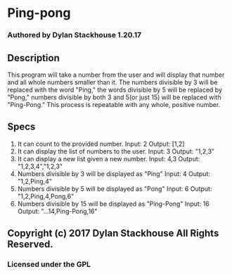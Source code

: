 # Ping-pong
### Authored by Dylan Stackhouse 1.20.17
## Description
This program will take a number from the user and will display that number and all whole numbers smaller than it. The numbers divisible by 3 will be replaced with the word "Ping," the words divisible by 5 will be replaced by "Pong," numbers divisible by both 3 and 5(or just 15) will be replaced with "Ping-Pong." This process is repeatable with any whole, positive number.
## Specs
1. It can count to the provided number. Input: 2 Output: [1,2]
2. It can display the list of numbers to the user. Input: 3 Output: "1,2,3"
3. It can display a new list given a new number. Input: 4,3 Output: "1,2,3,4","1,2,3"
4. Numbers divisible by 3 will be displayed as "Ping" Input: 4 Output: "1,2,Ping,4"
5. Numbers divisible by 5 will be displayed as "Pong" Input: 6 Output: "1,2,Ping,4,Pong,6"
6. Numbers divisible by 15 will be displayed as "Ping-Pong" Input: 16 Output: "...14,Ping-Pong,16"


## Copyright (c) 2017 Dylan Stackhouse All Rights Reserved.
### Licensed under the GPL
